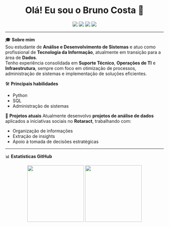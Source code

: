 <h1 align="center">Olá! Eu sou o Bruno Costa 👋</h1>

<p align="center">
  <img src="https://img.shields.io/badge/-Análise%20e%20Desenvolvimento%20de%20Sistemas-blue?style=flat-square" />
  <img src="https://img.shields.io/badge/-SQL-yellow?style=flat-square&logo=postgresql&logoColor=white" />
  <img src="https://img.shields.io/badge/-Python-green?style=flat-square&logo=python&logoColor=white" />
  <img src="https://img.shields.io/badge/-Rotary%20International-gold?style=flat-square&logo=rotary-international&logoColor=white" />
</p>

---

🎓 **Sobre mim**  
Sou estudante de **Análise e Desenvolvimento de Sistemas** e atuo como profissional de **Tecnologia da Informação**, atualmente em transição para a área de **Dados**.  
Tenho experiência consolidada em **Suporte Técnico**, **Operações de TI** e **Infraestrutura**, sempre com foco em otimização de processos, administração de sistemas e implementação de soluções eficientes.

🛠 **Principais habilidades**
- Python
- SQL
- Administração de sistemas

🚀 **Projetos atuais**
Atualmente desenvolvo **projetos de análise de dados** aplicados a iniciativas sociais no **Rotaract**, trabalhando com:
- Organização de informações
- Extração de insights
- Apoio à tomada de decisões estratégicas

---

📊 **Estatísticas GitHub**

<div align="center">
  <img height="180em" src="https://github-readme-stats.vercel.app/api?username=brunocperez&show_icons=true&theme=dark" />
  <img height="180em" src="https://github-readme-stats.vercel.app/api/top-langs/?username=brunocperez&layout=compact&theme=dark" />
</div>
